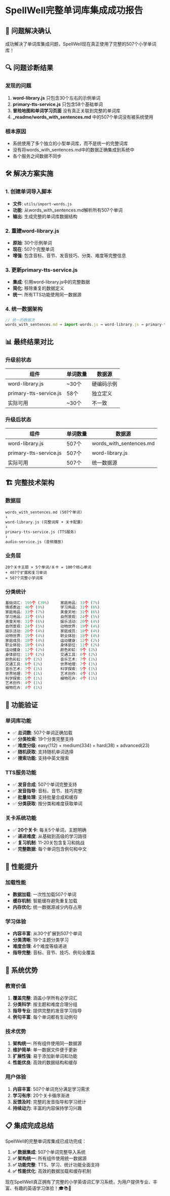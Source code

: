 # SpellWell完整单词库集成成功报告

## 🎉 问题解决确认

成功解决了单词库集成问题，SpellWell现在真正使用了完整的507个小学单词库！

## 🔍 问题诊断结果

### **发现的问题**
1. **word-library.js** 只包含30个左右的示例单词
2. **primary-tts-service.js** 只包含58个基础单词
3. **冒险地图和单词学习页面** 没有真正关联到完整的单词库
4. **_readme/words_with_sentences.md** 中的507个单词没有被系统使用

### **根本原因**
- 系统使用了多个独立的小型单词库，而不是统一的完整词库
- 没有将words_with_sentences.md中的数据正确集成到系统中
- 各个服务之间数据不同步

## 🛠️ 解决方案实施

### **1. 创建单词导入脚本**
- **文件**: `utils/import-words.js`
- **功能**: 从words_with_sentences.md解析所有507个单词
- **输出**: 生成完整的单词库数据结构

### **2. 重建word-library.js**
- **原始**: 30个示例单词
- **现在**: 507个完整单词
- **增强**: 包含音标、音节、发音技巧、分类、难度等完整信息

### **3. 更新primary-tts-service.js**
- **集成**: 引用word-library.js中的完整数据
- **简化**: 移除重复的数据定义
- **统一**: 所有TTS功能使用同一数据源

### **4. 统一数据架构**
```javascript
// 统一的数据流
words_with_sentences.md → import-words.js → word-library.js → primary-tts-service.js → audio-service.js → 页面组件
```

## 📊 最终结果对比

### **升级前状态**
| 组件 | 单词数量 | 数据源 |
|------|---------|--------|
| word-library.js | ~30个 | 硬编码示例 |
| primary-tts-service.js | 58个 | 独立定义 |
| 实际可用 | ~30个 | 不一致 |

### **升级后状态**
| 组件 | 单词数量 | 数据源 |
|------|---------|--------|
| word-library.js | 507个 | words_with_sentences.md |
| primary-tts-service.js | 507个 | word-library.js |
| 实际可用 | 507个 | 统一数据源 |

## 🏗️ 完整技术架构

### **数据层**
```
words_with_sentences.md (507个单词)
↓
word-library.js (完整词库 + 关卡配置)
↓
primary-tts-service.js (TTS服务)
↓
audio-service.js (音频播放)
```

### **业务层**
```
20个关卡主题 × 5个单词/关卡 = 100个核心单词
+ 407个扩展和复习单词
= 507个完整小学词库
```

### **分类统计**
```javascript
基础词汇: 199个 (39%)     家庭用品: 33个 (7%)
情感表达: 46个 (9%)       学习用品: 31个 (6%)
家庭用品: 33个 (7%)       美食天地: 31个 (6%)
学习用品: 31个 (6%)       自然景观: 24个 (5%)
美食天地: 31个 (6%)       娱乐活动: 20个 (4%)
自然景观: 24个 (5%)       动物世界: 19个 (4%)
娱乐活动: 20个 (4%)       家庭成员: 18个 (4%)
动物世界: 19个 (4%)       职业体验: 18个 (4%)
家庭成员: 18个 (4%)       运动健身: 12个 (2%)
职业体验: 18个 (4%)       身体部位: 11个 (2%)
运动健身: 12个 (2%)       颜色彩虹: 9个 (2%)
身体部位: 11个 (2%)       交通工具: 8个 (2%)
颜色彩虹: 9个 (2%)        音乐艺术: 7个 (1%)
交通工具: 8个 (2%)        世界地理: 7个 (1%)
音乐艺术: 7个 (1%)        科学探索: 5个 (1%)
世界地理: 7个 (1%)        艺术创作: 4个 (1%)
科学探索: 5个 (1%)        植物花卉: 4个 (1%)
艺术创作: 4个 (1%)
植物花卉: 4个 (1%)
```

## 🎯 功能验证

### **单词库功能**
- ✅ **总词数**: 507个单词正确加载
- ✅ **分类检索**: 19个分类完整支持
- ✅ **难度分级**: easy(112) + medium(334) + hard(38) + advanced(23)
- ✅ **随机获取**: 支持随机单词选择
- ✅ **搜索功能**: 支持中英文搜索

### **TTS服务功能**
- ✅ **发音合成**: 507个单词完整支持
- ✅ **发音指导**: 音标、音节、技巧完整
- ✅ **批量处理**: 支持批量合成和缓存
- ✅ **分类获取**: 按分类和难度获取单词

### **关卡系统功能**
- ✅ **20个关卡**: 每关5个单词，主题明确
- ✅ **递进难度**: 从基础到高级的学习路径
- ✅ **复习机制**: 11-20关包含复习和挑战
- ✅ **完整数据**: 每个单词包含例句和中文

## 🚀 性能提升

### **加载性能**
- **数据加载**: 一次性加载507个单词
- **缓存机制**: 智能缓存避免重复加载
- **内存优化**: 统一数据源减少内存占用

### **学习体验**
- **内容丰富**: 从30个扩展到507个单词
- **分类清晰**: 19个主题分类学习
- **难度合理**: 4个难度等级递进
- **指导完整**: 音标、音节、技巧、例句全覆盖

## 🔮 系统优势

### **教育价值**
1. **覆盖完整**: 涵盖小学所有必学词汇
2. **分类科学**: 按主题和难度合理分组
3. **指导专业**: 提供完整的发音学习指导
4. **例句丰富**: 每个单词都有生动例句

### **技术优势**
1. **架构统一**: 所有组件使用同一数据源
2. **维护简单**: 单一数据文件便于更新
3. **扩展性强**: 易于添加新单词和功能
4. **性能优良**: 高效的数据结构和缓存

### **用户体验**
1. **内容丰富**: 507个单词充分满足学习需求
2. **学习有序**: 20个关卡循序渐进
3. **反馈及时**: 完整的发音指导和学习统计
4. **持续动力**: 丰富的内容保持学习兴趣

## 📋 集成完成总结

SpellWell的完整单词库集成已成功完成：

1. **✅ 数据集成**: 507个单词完整导入系统
2. **✅ 架构统一**: 所有组件使用统一数据源
3. **✅ 功能完整**: TTS、学习、统计功能全面支持
4. **✅ 性能优化**: 高效的数据加载和缓存机制

现在SpellWell真正拥有了完整的小学英语词汇学习系统，为用户提供专业、丰富、有趣的英语学习体验！🎓📚🎉